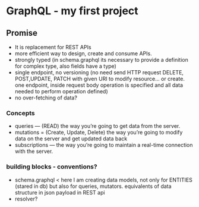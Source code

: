 # GraphQL - my first project


## Promise

- It is replacement for REST APIs
- more efficient way to design, create and consume APIs.
- strongly typed (in schema.graphql its necessary to provide a definition for complex type, also fields have a type)
- single endpoint, no versioning (no need send HTTP request DELETE, POST,UPDATE, PATCH with given URI to modify resource... or create. one endpoint, inside request body operation is specified and all data needed to perform operation defined)
- no over-fetching of data?

### Concepts


* queries — (READ) the way you’re going to get data from the server.
* mutations  = (Create, Update, Delete) the way you’re going to modify data on the server and get updated data back
* subscriptions — the way you’re going to maintain a real-time connection with the server.

### building blocks - conventions? 
* schema.graphql < here I am creating data models, not only for ENTITIES (stared in db) but also for queries, mutators. equivalents of data structure in json payload in REST api
* resolver?